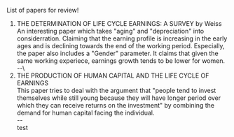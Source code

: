 List of papers for review!

1. THE DETERMINATION OF LIFE CYCLE EARNINGS: A SURVEY by Weiss\
An interesting paper which takes "aging" and "depreciation" into considerration. Claiming that the earning profile is increasing in the early ages and is declining towards the end of the working period. Especially, the paper also includes a "Gender" parameter. It claims that given the same working experiece, earnings growth tends to be lower for women.\
--\
2. THE PRODUCTION OF HUMAN CAPITAL AND THE LIFE CYCLE OF EARNINGS\
This paper tries to deal with the argument that "people tend to invest themselves while still young because they will have longer period over which they can receive returns on the investment" by combining the demand for human capital facing the individual.\
--\
test
